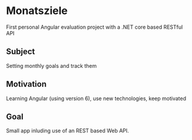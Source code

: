 # Monatsziele
First personal Angular evaluation project with a .NET core based RESTful API

## Subject
Setting monthly goals and track them

## Motivation
Learning Angular (using version 6), use new technologies, keep motivated

## Goal
Small app inluding use of an REST based Web API.
